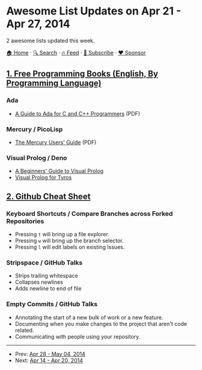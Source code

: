 # Awesome List Updates on Apr 21 - Apr 27, 2014

2 awesome lists updated this week.

[🏠 Home](/README.md) · [🔍 Search](https://www.trackawesomelist.com/search/) · [🔥 Feed](https://www.trackawesomelist.com/week/rss.xml) · [📮 Subscribe](https://trackawesomelist.us17.list-manage.com/subscribe?u=d2f0117aa829c83a63ec63c2f&id=36a103854c) · [❤️  Sponsor](https://github.com/sponsors/theowenyoung)



## [1. Free Programming Books (English, By Programming Language)](/content/EbookFoundation/free-programming-books/week/README.md)

### Ada

*   [A Guide to Ada for C and C++ Programmers](http://www.cs.uni.edu/~mccormic/4740/guide-c2ada.pdf) (PDF)

### Mercury / PicoLisp

*   [The Mercury Users' Guide](http://www.mercurylang.org/information/doc-release/user_guide.pdf) (PDF)

### Visual Prolog / Deno

*   [A Beginners' Guide to Visual Prolog](http://wiki.visual-prolog.com/index.php?title=A_Beginners_Guide_to_Visual_Prolog)
*   [Visual Prolog for Tyros](http://wiki.visual-prolog.com/index.php?title=Visual_Prolog_for_Tyros)

## [2. Github Cheat Sheet](/content/tiimgreen/github-cheat-sheet/week/README.md)

### Keyboard Shortcuts / Compare Branches across Forked Repositories

*   Pressing `t` will bring up a file explorer.
*   Pressing `w` will bring up the branch selector.
*   Pressing `l` will edit labels on existing Issues.

### Stripspace / GitHub Talks

*   Strips trailing whitespace
*   Collapses newlines
*   Adds newline to end of file

### Empty Commits / GitHub Talks

*   Annotating the start of a new bulk of work or a new feature.
*   Documenting when you make changes to the project that aren't code related.
*   Communicating with people using your repository.

---

- Prev: [Apr 28 - May 04, 2014](/content/2014/17/README.md)
- Next: [Apr 14 - Apr 20, 2014](/content/2014/15/README.md)